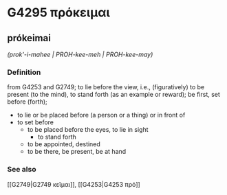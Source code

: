 # G4295 πρόκειμαι

## prókeimai

_(prok'-i-mahee | PROH-kee-meh | PROH-kee-may)_

### Definition

from G4253 and G2749; to lie before the view, i.e., (figuratively) to be present (to the mind), to stand forth (as an example or reward); be first, set before (forth); 

- to lie or be placed before (a person or a thing) or in front of
- to set before
  - to be placed before the eyes, to lie in sight
    - to stand forth
  - to be appointed, destined
  - to be there, be present, be at hand

### See also

[[G2749|G2749 κεῖμαι]], [[G4253|G4253 πρό]]
